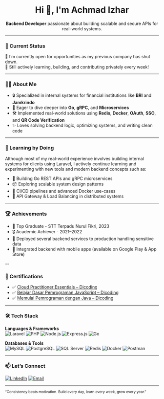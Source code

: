 <h1 align="center">Hi 👋, I'm Achmad Izhar</h1>
<p align="center">
  <strong>Backend Developer</strong> passionate about building scalable and secure APIs for real-world systems.
</p>

---

### 💼 Current Status

🚨 I’m currently open for opportunities as my previous company has shut down.  
💪 Still actively learning, building, and contributing privately every week!

---

### 👨‍💻 About Me

- 🔒 Specialized in internal systems for financial institutions like **BRI** and **Jamkrindo**
- 🚀 Eager to dive deeper into **Go**, **gRPC**, and **Microservices**
- 🛠️ Implemented real-world solutions using **Redis**, **Docker**, **OAuth**, **SSO**, and **QR Code Verification**
- ✨ Loves solving backend logic, optimizing systems, and writing clean code
---

### 🧪 Learning by Doing

Although most of my real-world experience involves building internal systems for clients using Laravel, I actively continue learning and experimenting with new tools and modern backend concepts such as:

- 🐹 Building Go REST APIs and gRPC microservices
- 📦 Exploring scalable system design patterns
- 🔁 CI/CD pipelines and advanced Docker use-cases
- 📡 API Gateway & Load Balancing in distributed systems

---

### 🏆 Achievements

- 🥇 Top Graduate - STT Terpadu Nurul Fikri, 2023
- 🎖️ Academic Achiever - 2021–2022
- 🧾 Deployed several backend services to production handling sensitive data
- 🚀 Integrated backend with mobile apps (available on Google Play & App Store)

--

### 📜 Certifications

- ✅ [Cloud Practitioner Essentials – Dicoding](https://www.dicoding.com/certificates/72ZDERK7LPYW)
- ✅ [Belajar Dasar Pemrograman JavaScript – Dicoding](https://www.dicoding.com/certificates/NVP79L9MWZR0)
- ✅ [Memulai Pemrograman dengan Java – Dicoding](https://www.dicoding.com/certificates/0LZ03MR9RZ65)

---

### 🛠️ Tech Stack

**Languages & Frameworks**  
![Laravel](https://img.shields.io/badge/-Laravel-F55247?logo=laravel&logoColor=white&style=flat-square)
![PHP](https://img.shields.io/badge/-PHP-777BB4?logo=php&logoColor=white&style=flat-square)
![Node.js](https://img.shields.io/badge/-Node.js-339933?logo=node.js&logoColor=white&style=flat-square)
![Express.js](https://img.shields.io/badge/-Express.js-000000?logo=express&logoColor=white&style=flat-square)
![Go](https://img.shields.io/badge/-Go-00ADD8?logo=go&logoColor=white&style=flat-square)

**Databases & Tools**  
![MySQL](https://img.shields.io/badge/-MySQL-4479A1?logo=mysql&logoColor=white&style=flat-square)
![PostgreSQL](https://img.shields.io/badge/-PostgreSQL-336791?logo=postgresql&logoColor=white&style=flat-square)
![SQL Server](https://img.shields.io/badge/-SQL%20Server-CC2927?logo=microsoft-sql-server&logoColor=white&style=flat-square)
![Redis](https://img.shields.io/badge/-Redis-DC382D?logo=redis&logoColor=white&style=flat-square)
![Docker](https://img.shields.io/badge/-Docker-2496ED?logo=docker&logoColor=white&style=flat-square)
![Postman](https://img.shields.io/badge/-Postman-FF6C37?logo=postman&logoColor=white&style=flat-square)

---

### 📫 Let’s Connect

[![LinkedIn](https://img.shields.io/badge/-LinkedIn-blue?logo=linkedin&style=flat-square)](https://linkedin.com/in/achmadizhar)
[![Email](https://img.shields.io/badge/-Email-D14836?logo=gmail&logoColor=white&style=flat-square)](mailto:emailgt31@gmail.com)

---

<sup>“Consistency beats motivation. Build every day, learn every week, grow every year.”</sup>
